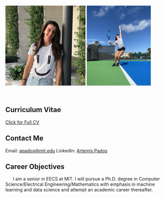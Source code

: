 <p> <img src="/images/headshot.jpg" width="250" height="250" align="left "> <img src="/images/me.1.jpg" width="200" height="250" align="right "></p>
  <br clear="left"/>
  
## Curriculum Vitae
<a href="/papers/ArtemisPados_CV.pdf">Click for Full CV</a>

## Contact Me
Email: [apados@mit.edu](mailto:apados@mit.edu?)
LinkedIn: [Artemis Pados](https://www.linkedin.com/in/artemis-pados-2178921b4/)

## Career Objectives
&nbsp;&nbsp;&nbsp;&nbsp;&nbsp;&nbsp;I am a senior in EECS at MIT. I will pursue a Ph.D. degree in Computer Science/Electrical Engineering/Mathematics with emphasis in machine learning and data science and attempt an academic career thereafter.
<br/>


